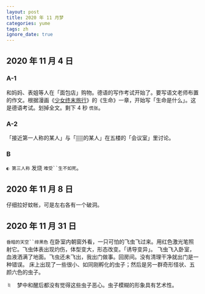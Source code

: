 ```yaml
---
layout: post
title: 2020 年 11 月梦
categories: yume
tags: zh
ignore_date: true
---
```

## 2020 年 11 月 4 日

### A-1

和妈妈、表姐等人在「面包店」购物。德语的写作考试开始了。要写语文老师布置的作文。根据漫画《[少女终末旅行](https://zh.wikipedia.org/zh-cn/%E5%B0%91%E5%A5%B3%E7%B5%82%E6%9C%AB%E6%97%85%E8%A1%8C)》的《生命》一章，开始写「生命是什么」。<du>这是德语考试。</du>划掉全文。剩下 4 秒 `慌张`。

### A-2

「接近第一人称的某人」与「▒▒的某人」在五楼的「会议室」里讨论。

### B

`◐ 第三人称` 发烧 `难受``生不如死`。

## 2020 年 11 月 8 日

仔细拉好蚊帐，<du>可是</du>左右各有一个破洞。

## 2020 年 11 月 31 日

`昏暗的天空``绯黑色` 在卧室内朝窗外看，一只可怕的飞虫飞过来。用红色激光笔照射它。飞虫体表出现灼伤，体型变大，形态改变。<du>「诱导变异」。</du> 飞虫飞入卧室，血液洒满了地面。飞虫<du>还未</du>飞出，我出门做事。回房间。<du>没有清理干净就出门是一种错误。</du> 床上出现了一些很小、如同刚孵化的虫子；然后是另一群奇形怪状、五颜六色的虫子。

♮&emsp;梦中和醒后都没有觉得这些虫子恶心。虫子模糊的形象具有艺术性。

